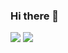 ### Hi there 👋

<img src="https://img.shields.io/badge/JAVA-058B8C?style=flat-square&logo=JAVA&logoColor=white"/></a>
<img src="https://img.shields.io/badge/HTML-FE642E?style=flat-square&logo=HTML&logoColor=white"/></a>
